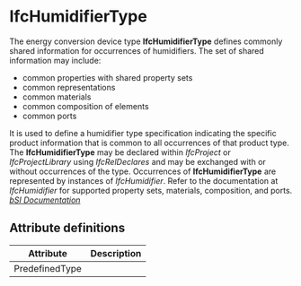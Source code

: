 IfcHumidifierType
=================
The energy conversion device type **IfcHumidifierType** defines commonly
shared information for occurrences of humidifiers. The set of shared
information may include:  
  
* common properties with shared property sets  
* common representations  
* common materials  
* common composition of elements  
* common ports  
  
It is used to define a humidifier type specification indicating the specific
product information that is common to all occurrences of that product type.
The **IfcHumidifierType** may be declared within _IfcProject_ or
_IfcProjectLibrary_ using _IfcRelDeclares_ and may be exchanged with or
without occurrences of the type. Occurrences of **IfcHumidifierType** are
represented by instances of _IfcHumidifier_. Refer to the documentation at
_IfcHumidifier_ for supported property sets, materials, composition, and
ports.  
[ _bSI
Documentation_](https://standards.buildingsmart.org/IFC/DEV/IFC4_2/FINAL/HTML/schema/ifchvacdomain/lexical/ifchumidifiertype.htm)


Attribute definitions
---------------------
| Attribute      | Description   |
|----------------|---------------|
| PredefinedType |               |

